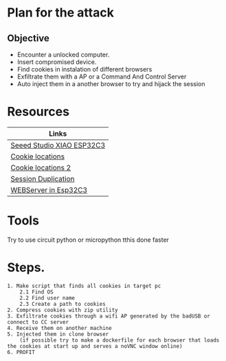 # Plan for the attack

## Objective

 - Encounter a unlocked computer.
 - Insert compromised device.
 - Find cookies in instalation of different browsers
 - Exfiltrate them with a AP or a Command And Control Server
 - Auto inject them in a another browser to try and hijack the session


# __Resources__

|Links|
|-----|
|[Seeed Studio XIAO ESP32C3](https://mauser.pt/catalog/product_info.php?cPath=1667_2889_2891_2888&products_id=095-1308)|
|[Cookie locations](https://www.digitalcitizen.life/cookies-location-windows-10/)|
|[Cookie locations 2](https://www.thewindowsclub.com/cookies-folder-location-windows)|
|[Session Duplication](https://security.stackexchange.com/questions/209218/how-can-i-inject-cookie-from-wireshark-into-a-browser-sesson)|
|[WEBServer in Esp32C3](https://www.youtube.com/watch?v=ZDvSHmcfcuA)|


# Tools

Try to use circuit python or micropython tthis done faster

# Steps.

    1. Make script that finds all cookies in target pc
        2.1 Find OS
        2.2 Find user name
        2.3 Create a path to cookies
    2. Compress cookies with zip utility
    3. Exfiltrate cookies through a wifi AP generated by the badUSB or connect to CC server 
    4. Receive them on another machine
    5. Injected them in clone browser
        (if possible try to make a dockerfile for each browser that loads the cookies at start up and serves a noVNC window online)
    6. PROFIT

     